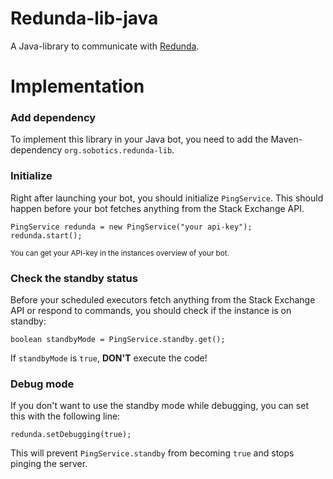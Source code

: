 # Redunda-lib-java
A Java-library to communicate with [Redunda](https://redunda.erwaysoftware.com).

# Implementation

### Add dependency

To implement this library in your Java bot, you need to add the Maven-dependency `org.sobotics.redunda-lib`.

### Initialize

Right after launching your bot, you should initialize `PingService`. This should happen before your bot fetches anything from the Stack Exchange API.

```
PingService redunda = new PingService("your api-key");
redunda.start();
```

<small>You can get your API-key in the instances overview of your bot.</small>

### Check the standby status

Before your scheduled executors fetch anything from the Stack Exchange API or respond to commands, you should check if the instance is on standby:

```
boolean standbyMode = PingService.standby.get();
```

If `standbyMode` is `true`, **DON'T** execute the code!

### Debug mode

If you don't want to use the standby mode while debugging, you can set this with the following line:

```
redunda.setDebugging(true);
```

This will prevent `PingService.standby` from becoming `true` and stops pinging the server.

